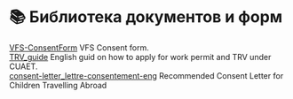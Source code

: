 # 📚 Библиотека документов и форм

[VFS-ConsentForm](/VFS-ConsentForm.pdf) VFS Consent form.   
[TRV_guide](/UPDATED_TRV_Guide.pdf) English guid on how to apply for work permit and TRV under CUAET.  
[consent-letter_lettre-consentement-eng](/consent-letter_lettre-consentement-eng.pdf) Recommended Consent Letter for Children Travelling Abroad